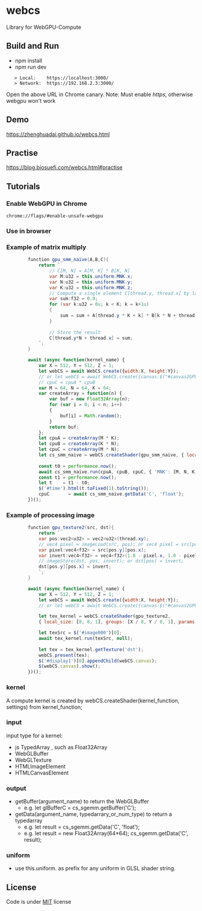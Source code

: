# webcs

Library for WebGPU-Compute

## Build and Run
- npm install
- npm run dev
```shell
   > Local:    https://localhost:3000/
   > Network:  https://192.168.2.3:3000/
```
Open the above URL in Chrome canary. 
Note: Must enable *https*, otherwise webgpu won't work

## Demo

https://zhenghuadai.github.io/webcs.html

## Practise

https://blog.biosuefi.com/webcs.html#practise

## Tutorials
### Enable WebGPU in Chrome
    chrome://flags/#enable-unsafe-webgpu
### Use in browser
<script src='http://zhenghuadai.github.io/js/webcs.js'></script>                    

### Example of matrix multiply
```csharp
        function gpu_smm_naive(A,B,C){
            return `
                // C[M, N] = A[M, K] * B[K, N]
                var M:u32 = this.uniform.MNK.x;
                var N:u32 = this.uniform.MNK.y;
                var K:u32 = this.uniform.MNK.z;
                // Compute a single element C[thread.y, thread.x] by looping over k
                var sum:f32 = 0.0;
                for (var k:u32 = 0u; k < K; k = k+1u)
                {
                    sum = sum + A[thread.y * K + k] * B[k * N + thread.x];
                }
         
                // Store the result
                C[thread.y*N + thread.x] = sum;
            `;
        }

```
```javascript
        await (async function(kernel_name) {
            var X = 512, Y = 512, Z = 1;
            let webCS = await WebCS.create({width:X, height:Y});
            // or let webCS = await WebCS.create({canvas:$("#canvas2GPU")[0]});
            // cpuC = cpuA * cpuB
            var M = 64, N = 64, K = 64;
            var createArray = function(n) {
                var buf = new Float32Array(n);
                for (var i = 0; i < n; i++)
                {
                    buf[i] = Math.random();
                }
                return buf;
            };
            let cpuA = createArray(M * K);
            let cpuB = createArray(K * N);
            let cpuC = createArray(M * N);
            let cs_smm_naive = webCS.createShader(gpu_smm_naive, { local_size: [8, 8, 1], groups: [M / 8, N / 8, 1] });
         
            const t0 = performance.now();
            await cs_smm_naive.run(cpuA, cpuB, cpuC, { 'MNK': [M, N, K, 0] });
            const t1 = performance.now();
            let t    = t1 - t0;
            $('#time').html(t.toFixed(1).toString());
            cpuC       = await cs_smm_naive.getData('C', 'float');
        })();
```
### Example of processing image 
```csharp
        function gpu_texture2(src, dst){
            return `
            var pos:vec2<u32> = vec2<u32>(thread.xy);
            // vec4 pixel = imageLoad(src, pos); or vec4 pixel = src[pos]
            var pixel:vec4<f32> = src[pos.y][pos.x]; 
            var invert:vec4<f32> = vec4<f32>(1.0 - pixel.x, 1.0 - pixel.y, 1.0 - pixel.z, 1.0);
            // imageStore(dst, pos, invert); or dst[pos] = invert;
            dst[pos.y][pos.x] = invert;     
            `;
        }
```
```javascript
        await (async function(kernel_name) {
            var X = 512, Y = 512, Z = 1;
            let webCS = await WebCS.create({width:X, height:Y});
            // or let webCS = await WebCS.create({canvas:$("#canvas2GPU")[0]});

            let tex_kernel = webCS.createShader(gpu_texture2,
            { local_size: [8, 8, 1], groups: [X / 8, Y / 8, 1], params: { src: 'texture', 'dst': 'texture' } });

            let texSrc = $('#image000')[0];
            await tex_kernel.run(texSrc, null);
  
            let tex = tex_kernel.getTexture('dst');
            webCS.present(tex);
            $('#display1')[0].appendChild(webCS.canvas);
            $(webCS.canvas).show();
        })();
```
### kernel
A compute kernel is created by webCS.createShader(kernel_function, settings) from kernel_function; 
### input
input type for a kernel:
- js TypedArray , such as Float32Array
- WebGLBuffer
- WebGLTexture
- HTMLImageElement
- HTMLCanvasElement

### output
 - getBuffer(argument_name) to return the WebGLBuffer
   - e.g. let glBufferC = cs_sgemm.getBuffer('C');
 - getData(argument_name, typedarrary_or_num_type)  to return a typedarray
   - e.g. let result = cs_sgemm.getData('C', 'float');
   - e.g. let result = new Float32Array(64*64); cs_sgemm.getData('C', result);
### uniform
  - use this.uniform. as prefix for any uniform in GLSL shader string.

## License

Code is under [MIT](http://davidsonfellipe.mit-license.org) license

